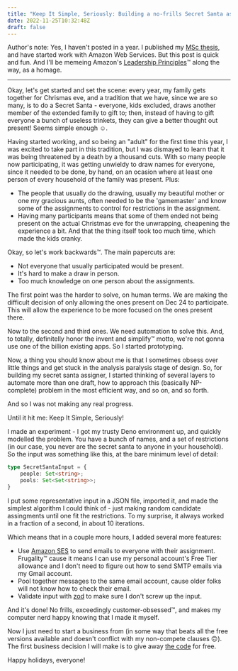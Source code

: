 ```yaml
---
title: "Keep It Simple, Seriously: Building a no-frills Secret Santa assigner"
date: 2022-11-25T10:32:48Z
draft: false
---
```


Author's note: Yes, I haven't posted in a year. I published my [MSc
thesis](https://hdl.handle.net/10216/144775), and have started work with Amazon
Web Services. But this post is quick and fun. And I'll be memeing Amazon's
[Leadership Principles](https://www.amazon.jobs/en/principles)™️ along the way,
as a homage.

------------------------------------------------------

Okay, let's get started and set the scene: every year, my family gets together
for Chrismas eve, and a tradition that we have, since we are so many, is to do a
Secret Santa - everyone, kids excluded, draws another member of the extended
family to gift to; then, instead of having to gift everyone a bunch of useless
trinkets, they can give a better thought out present! Seems simple enough ☺️.

Having started working, and so being an "adult" for the first time this year, I
was excited to take part in this tradition, but I was dismayed to learn that it
was being threatened by a death by a thousand cuts. With so many people now
participating, it was getting unwieldy to draw names for everyone, since it
needed to be done, by hand, on an ocasion where at least one person of every
household of the family was present. Plus:

* The people that usually do the drawing, usually my beautiful mother or one my
   gracious aunts, often needed to be the 'gamemaster' and know some of the
   assignments to control for restrictions in the assignment.
* Having many participants means that some of them ended not being present on
   the actual Christmas eve for the unwrapping, cheapening the experience a bit.
   And that the thing itself took too much time, which made the kids cranky.

Okay, so let's work backwards™️. The main papercuts are:

* Not everyone that usually participated would be present.
* It's hard to make a draw in person.
* Too much knowledge on one person about the assignments.

The first point was the harder to solve, on human terms. We are making the
difficult decision of only allowing the ones present on Dec 24 to participate.
This will allow the experience to be more focused on the ones present there.

Now to the second and third ones. We need automation to solve this. And, to
totally, definitelly honor the invent and simplify™️ motto, we're not gonna use
one of the billion existing apps. So I started prototyping.

Now, a thing you should know about me is that I sometimes obsess over little
things and get stuck in the analysis paralysis stage of design. So, for building
my secret santa assigner, I started thinking of several layers to automate more
than one draft, how to approach this (basically NP-complete) problem in the most
efficient way, and so on, and so forth.

And so I was not making any real progress.

Until it hit me: Keep It Simple, Seriously!

I made an experiment - I got my trusty Deno environment up, and quickly modelled
the problem. You have a bunch of names, and a set of restrictions (in our case,
you never are the secret santa to anyone in your household). So the input was
something like this, at the bare minimum level of detail:

```ts
type SecretSantaInput = {
    people: Set<string>;
    pools: Set<Set<string>>;
}
```

I put some representative input in a JSON file, imported it, and made the
simplest algorithm I could think of - just making random candidate assingments
until one fit the restrictions. To my surprise, it always worked in a fraction
of a second, in about 10 iterations.

Which means that in a couple more hours, I added several more features:

* Use [Amazon SES](https://aws.amazon.com/ses/) to send emails to everyone with
  their assignment. Frugality™️ cause it means I can use my personal account's
  Free Tier allowance and I don't need to figure out how to send SMTP emails via
  my Gmail account.
* Pool together messages to the same email account, cause older folks will not
  know how to check their email.
* Validate input with [zod](https://github.com/colinhacks/zod) to make sure I
  don't screw up the input.

And it's done! No frills, exceedingly customer-obsessed™️, and makes my computer
nerd happy knowing that I made it myself.

Now I just need to start a business from (in some way that beats all the free
versions available and doesn't conflict with my non-compete clauses 🙃). The
first business decision I will make is to give away
[the code](https://github.com/joaonmatos/secret-santa) for free.

Happy holidays, everyone!
